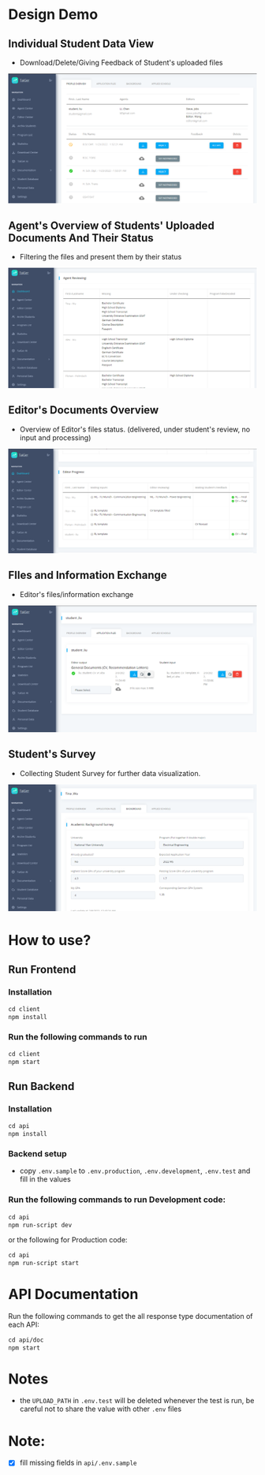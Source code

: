 # Design Demo
## Individual Student Data View
- Download/Delete/Giving Feedback of Student's uploaded files

![](/screenshot/demo1.png)
## Agent's Overview of Students' Uploaded Documents And Their Status
- Filtering the files and present them by their status

![](/screenshot/missingfile.png)
## Editor's Documents Overview
- Overview of Editor's files status. (delivered, under student's review, no input and processing)

![](/screenshot/editorprogress.png)
## FIles and Information Exchange
- Editor's files/information exchange

![](/screenshot/editor.png)

## Student's Survey
- Collecting Student Survey for further data visualization.

![](/screenshot/Survey.png)

# How to use?
## Run Frontend
### Installation
```
cd client
npm install
```
### Run the following commands to run
```
cd client
npm start
```
## Run Backend
### Installation
```
cd api
npm install
```
### Backend setup
- copy `.env.sample` to `.env.production`, `.env.development`, `.env.test` and fill in the values
### Run the following commands to run Development code:
```
cd api
npm run-script dev
```
or the following for Production code:
```
cd api
npm run-script start
```
# API Documentation
Run the following commands to get the all response type documentation of each API:
```
cd api/doc
npm start
```

# Notes
- the `UPLOAD_PATH` in `.env.test` will be deleted whenever the test is run, be careful not to share the value with other `.env` files

# Note:
- [x] fill missing fields in `api/.env.sample`
